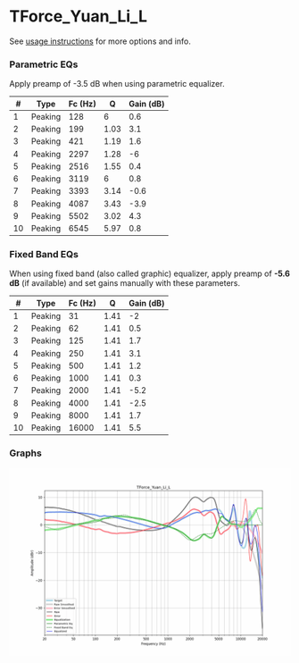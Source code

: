 # TForce_Yuan_Li_L
See [usage instructions](https://github.com/jaakkopasanen/AutoEq#usage) for more options and info.

### Parametric EQs
Apply preamp of -3.5 dB when using parametric equalizer.

|   # | Type    |   Fc (Hz) |    Q |   Gain (dB) |
|-----|---------|-----------|------|-------------|
|   1 | Peaking |       128 | 6    |         0.6 |
|   2 | Peaking |       199 | 1.03 |         3.1 |
|   3 | Peaking |       421 | 1.19 |         1.6 |
|   4 | Peaking |      2297 | 1.28 |        -6   |
|   5 | Peaking |      2516 | 1.55 |         0.4 |
|   6 | Peaking |      3119 | 6    |         0.8 |
|   7 | Peaking |      3393 | 3.14 |        -0.6 |
|   8 | Peaking |      4087 | 3.43 |        -3.9 |
|   9 | Peaking |      5502 | 3.02 |         4.3 |
|  10 | Peaking |      6545 | 5.97 |         0.8 |

### Fixed Band EQs
When using fixed band (also called graphic) equalizer, apply preamp of **-5.6 dB** (if available) and set gains manually with these parameters.

|   # | Type    |   Fc (Hz) |    Q |   Gain (dB) |
|-----|---------|-----------|------|-------------|
|   1 | Peaking |        31 | 1.41 |        -2   |
|   2 | Peaking |        62 | 1.41 |         0.5 |
|   3 | Peaking |       125 | 1.41 |         1.7 |
|   4 | Peaking |       250 | 1.41 |         3.1 |
|   5 | Peaking |       500 | 1.41 |         1.2 |
|   6 | Peaking |      1000 | 1.41 |         0.3 |
|   7 | Peaking |      2000 | 1.41 |        -5.2 |
|   8 | Peaking |      4000 | 1.41 |        -2.5 |
|   9 | Peaking |      8000 | 1.41 |         1.7 |
|  10 | Peaking |     16000 | 1.41 |         5.5 |

### Graphs
![](./TForce_Yuan_Li_L.png)
